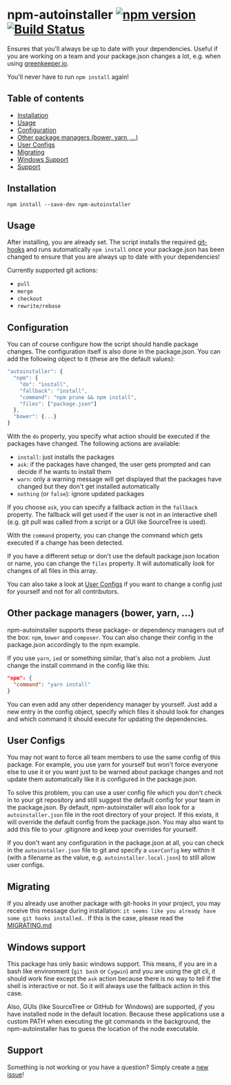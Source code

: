 npm-autoinstaller [![npm version](https://badge.fury.io/js/npm-autoinstaller.svg)](https://www.npmjs.com/package/npm-autoinstaller) [![Build Status](https://travis-ci.org/cyrilwanner/npm-autoinstaller.svg?branch=master)](https://travis-ci.org/cyrilwanner/npm-autoinstaller)
=========

Ensures that you'll always be up to date with your dependencies.
Useful if you are working on a team and your package.json changes a lot, e.g. when using [greenkeeper.io](https://greenkeeper.io/).

You'll never have to run `npm install` again!

## Table of contents

* [Installation](#installation)
* [Usage](#usage)
* [Configuration](#configuration)
* [Other package managers (bower, yarn, ...)](#other-package-managers-bower-yarn-)
* [User Configs](#user-configs)
* [Migrating](#migrating)
* [Windows Support](#windows-support)
* [Support](#support)

## Installation

`npm install --save-dev npm-autoinstaller`

## Usage

After installing, you are already set. The script installs the required [git-hooks](https://git-scm.com/book/it/v2/Customizing-Git-Git-Hooks) and runs automatically `npm install` once your package.json has been changed to ensure that you are always up to date with your dependencies!

Currently supported git actions:

* `pull`
* `merge`
* `checkout`
* `rewrite/rebase`

## Configuration

You can of course configure how the script should handle package changes.
The configuration itself is also done in the package.json. You can add the following object to it (these are the default values):

```js
"autoinstaller": {
  "npm": {
    "do": "install",
    "fallback": "install",
    "command": "npm prune && npm install",
    "files": ["package.json"]
  },
  "bower": {...}
}
```

With the `do` property, you specify what action should be executed if the packages have changed. The following actions are available:

* `install`: just installs the packages
* `ask`: if the packages have changed, the user gets prompted and can decide if he wants to install them
* `warn`: only a warning message will get displayed that the packages have changed but they don't get installed automatically
* `nothing` (or `false`): ignore updated packages

If you choose `ask`, you can specify a fallback action in the `fallback` property.
The fallback will get used if the user is not in an interactive shell (e.g. git pull was called from a script or a GUI like SourceTree is used).

With the `command` property, you can change the command which gets executed if a change has been detected.

If you have a different setup or don't use the default package.json location or name, you can change the `files` property. It will automatically look for changes of all files in this array.

You can also take a look at [User Configs](#user-configs) if you want to change a config just for yourself and not for all contributors.

## Other package managers (bower, yarn, ...)

npm-autoinstaller supports these package- or dependency managers out of the box: `npm`, `bower` and `composer`.
You can also change their config in the package.json accordingly to the npm example.

If you use `yarn`, `ied` or something similar, that's also not a problem. Just change the install command in the config like this:
```json
"npm": {
  "command": "yarn install"
}
```

You can even add any other dependency manager by yourself. Just add a new entry in the config object, specify which files it should look for changes and which command it should execute for updating the dependencies.

## User Configs

You may not want to force all team members to use the same config of this package. For example, you use yarn for yourself but won't force everyone else to use it or you want just to be warned about package changes and not update them automatically like it is configured in the package.json.

To solve this problem, you can use a user config file which you don't check in to your git repository and still suggest the default config for your team in the package.json. By default, npm-autoinstaller will also look for a `autoinstaller.json` file in the root directory of your project. If this exists, it will override the default config from the package.json. You may also want to add this file to your .gitignore and keep your overrides for yourself.

If you don't want any configuration in the package.json at all, you can check in the `autoinstaller.json` file to git and specify a `userConfig` key within it (with a filename as the value, e.g. `autoinstaller.local.json`) to still allow user configs.

## Migrating

If you already use another package with git-hooks in your project, you may receive this message during installation: `it seems like you already have some git hooks installed.`.
If this is the case, please read the [MIGRATING.md](https://github.com/cyrilwanner/npm-autoinstaller/blob/master/MIGRATING.md)

## Windows support

This package has only basic windows support. This means, if you are in a bash like environment (`git bash` or `Cygwin`) and you are using the git cli,
it should work fine except the `ask` action because there is no way to tell if the shell is interactive or not. So it will always use the fallback action in this case.

Also, GUIs (like SourceTree or GitHub for Windows) are supported, _if_ you have installed node in the default location.
Because these applications use a custom PATH when executing the git commands in the background, the npm-autoinstaller has to guess the location of the node executable.

## Support

Something is not working or you have a question? Simply create a [new issue](https://github.com/cyrilwanner/npm-autoinstaller/issues/new)!
